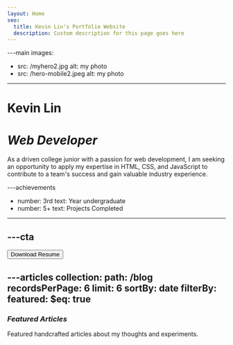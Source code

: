 ```yaml
---
layout: Home
seo:
  title: Kevin Lin's Portfolio Website
  description: Custom description for this page goes here
---
```


---main
images:
  - src: /myhero2.jpg
    alt: my photo
  - src: /hero-mobile2.jpeg
    alt: my photo
---

# <Typewriter>Kevin Lin</Typewriter>

# *Web Developer*  

<Sep size={12} />

As a driven college junior with a passion for web development, I am seeking an opportunity to apply my expertise in HTML, CSS, and JavaScript to contribute to a team's success and gain valuable industry experience.



---achievements
- number: 3rd
  text: Year undergraduate
- number: 5+
  text: Projects Completed

---



---cta
---
<Button href="/contact" size="lg">
  Download Resume
</Button>

---articles
collection:
  path: /blog
  recordsPerPage: 6
  limit: 6
  sortBy: date
  filterBy:
    featured:
      $eq: true
---

### *Featured Articles*

Featured handcrafted articles about my thoughts and experiments.
